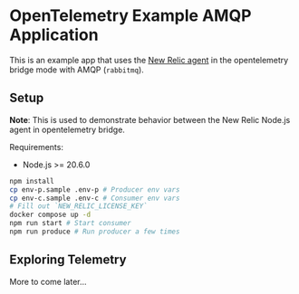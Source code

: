 # OpenTelemetry Example AMQP Application

This is an example app that uses the [New Relic agent](https://github.com/newrelic/node-newrelic) in the opentelemetry bridge mode with AMQP (`rabbitmq`).

## Setup

**Note**: This is used to demonstrate behavior between the New Relic Node.js agent in opentelemetry bridge.

Requirements:

+ Node.js >= 20.6.0

```sh
npm install
cp env-p.sample .env-p # Producer env vars
cp env-c.sample .env-c # Consumer env vars
# Fill out `NEW_RELIC_LICENSE_KEY`
docker compose up -d
npm run start # Start consumer
npm run produce # Run producer a few times
```

## Exploring Telemetry

More to come later...
